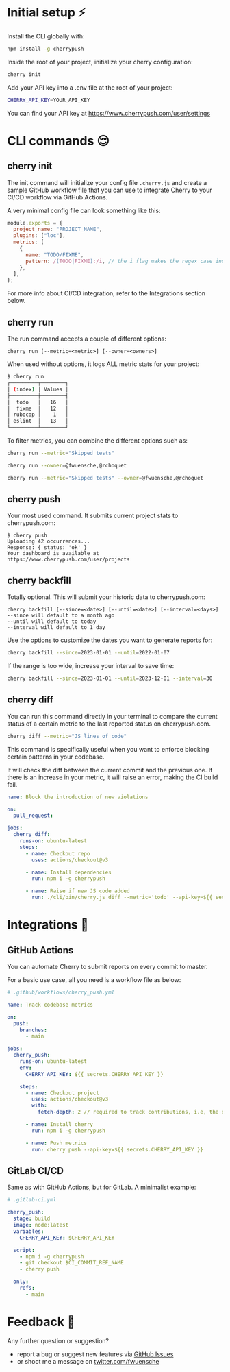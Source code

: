 # Initial setup ⚡️

Install the CLI globally with:

```sh
npm install -g cherrypush
```

Inside the root of your project, initialize your cherry configuration:

```sh
cherry init
```

Add your API key into a .env file at the root of your project:

```sh
CHERRY_API_KEY=YOUR_API_KEY
```

You can find your API key at https://www.cherrypush.com/user/settings

# CLI commands 😌

## cherry init

The init command will initialize your config file `.cherry.js` and create a sample GitHub workflow file that you can use
to integrate Cherry to your CI/CD workflow via GitHub Actions.

A very minimal config file can look something like this:

```js
module.exports = {
  project_name: "PROJECT_NAME",
  plugins: ["loc"],
  metrics: [
    {
      name: "TODO/FIXME",
      pattern: /(TODO|FIXME):/i, // the i flag makes the regex case insensitive
    },
  ],
};
```

For more info about CI/CD integration, refer to the Integrations section below.

## cherry run

The run command accepts a couple of different options:

```
cherry run [--metric=<metric>] [--owner=<owners>]
```

When used without options, it logs ALL metric stats for your project:

```sh
$ cherry run
┌─────────┬────────┐
│ (index) │ Values │
├─────────┼────────┤
│  todo   │   16   │
│  fixme  │   12   │
│ rubocop │    1   │
│ eslint  │   13   │
└─────────┴────────┘
```

To filter metrics, you can combine the different options such as:

```sh
cherry run --metric="Skipped tests"
```

```sh
cherry run --owner=@fwuensche,@rchoquet
```

```sh
cherry run --metric="Skipped tests" --owner=@fwuensche,@rchoquet
```

## cherry push

Your most used command. It submits current project stats to cherrypush.com:

```
$ cherry push
Uploading 42 occurrences...
Response: { status: 'ok' }
Your dashboard is available at https://www.cherrypush.com/user/projects
```

## cherry backfill

Totally optional. This will submit your historic data to cherrypush.com:

```
cherry backfill [--since=<date>] [--until=<date>] [--interval=<days>]
--since will default to a month ago
--until will default to today
--interval will default to 1 day
```

Use the options to customize the dates you want to generate reports for:

```sh
cherry backfill --since=2023-01-01 --until=2022-01-07
```

If the range is too wide, increase your interval to save time:

```sh
cherry backfill --since=2023-01-01 --until=2023-12-01 --interval=30
```

## cherry diff

You can run this command directly in your terminal to compare the current status of a certain metric to the last
reported status on cherrypush.com.

```sh
cherry diff --metric="JS lines of code"
```

This command is specifically useful when you want to enforce blocking certain patterns in your codebase.

It will check the diff between the current commit and the previous one. If there is an increase in your metric, it will
raise an error, making the CI build fail.

```yml
name: Block the introduction of new violations

on:
  pull_request:

jobs:
  cherry_diff:
    runs-on: ubuntu-latest
    steps:
      - name: Checkout repo
        uses: actions/checkout@v3

      - name: Install dependencies
        run: npm i -g cherrypush

      - name: Raise if new JS code added
        run: ./cli/bin/cherry.js diff --metric='todo' --api-key=${{ secrets.CHERRY_API_KEY }} --error-if-increase
```

# Integrations 🧩

## GitHub Actions

You can automate Cherry to submit reports on every commit to master.

For a basic use case, all you need is a workflow file as below:

```yml
# .github/workflows/cherry_push.yml

name: Track codebase metrics

on:
  push:
    branches:
      - main

jobs:
  cherry_push:
    runs-on: ubuntu-latest
    env:
      CHERRY_API_KEY: ${{ secrets.CHERRY_API_KEY }}

    steps:
      - name: Checkout project
        uses: actions/checkout@v3
        with:
          fetch-depth: 2 // required to track contributions, i.e, the diff between commits

      - name: Install cherry
        run: npm i -g cherrypush

      - name: Push metrics
        run: cherry push --api-key=${{ secrets.CHERRY_API_KEY }}
```

## GitLab CI/CD

Same as with GitHub Actions, but for GitLab. A minimalist example:

```yml
# .gitlab-ci.yml

cherry_push:
  stage: build
  image: node:latest
  variables:
    CHERRY_API_KEY: $CHERRY_API_KEY

  script:
    - npm i -g cherrypush
    - git checkout $CI_COMMIT_REF_NAME
    - cherry push

  only:
    refs:
      - main
```

# Feedback 🙏

Any further question or suggestion?

- report a bug or suggest new features via [GitHub Issues](https://github.com/cherrypush/cherry-cli/issues)
- or shoot me a message on [twitter.com/fwuensche](https://twitter.com/fwuensche)
